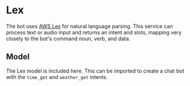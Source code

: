 # Lex

The bot uses [AWS Lex](https://aws.amazon.com/lex/) for natural language parsing. This service can process text or
audio input and returns an intent and slots, mapping very closely to the bot's command noun, verb, and data.

## Model

The Lex model is included here. This can be imported to create a chat bot with the `time_get` and `weather_get`
intents.

